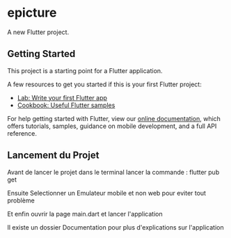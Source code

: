 # epicture

A new Flutter project.

## Getting Started

This project is a starting point for a Flutter application.

A few resources to get you started if this is your first Flutter project:

- [Lab: Write your first Flutter app](https://flutter.dev/docs/get-started/codelab)
- [Cookbook: Useful Flutter samples](https://flutter.dev/docs/cookbook)

For help getting started with Flutter, view our
[online documentation](https://flutter.dev/docs), which offers tutorials,
samples, guidance on mobile development, and a full API reference.

## Lancement du Projet

Avant de lancer le projet dans le terminal lancer la commande : flutter pub get

Ensuite Selectionner un Emulateur mobile et non web pour eviter tout problème

Et enfin ouvrir la page main.dart et lancer l'application

Il existe un dossier Documentation pour plus d'explications sur l'application
